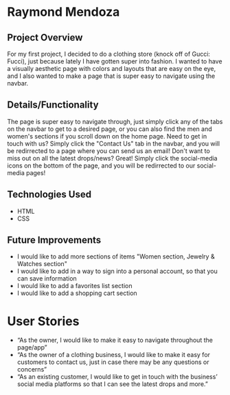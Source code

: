 # Raymond Mendoza
## Project Overview
For my first project, I decided to do a clothing store (knock off of Gucci: Fucci), just because lately I have gotten super into fashion. I wanted to have a visually aesthetic page with colors and layouts that are easy on the eye, and I also wanted to make a page that is super easy to navigate using the navbar.
## Details/Functionality
The page is super easy to navigate through, just simply click any of the tabs on the navbar to get to a desired page, or you can also find the men and women's sections if you scroll down on the home page. Need to get in touch with us? Simply click the "Contact Us" tab in the navbar, and you will be redirrected to a page where you can send us an email! Don't want to miss out on all the latest drops/news? Great! Simply click the social-media icons on the bottom of the page, and you will be redirrected to our social-media pages!
## Technologies Used
* HTML
* CSS
## Future Improvements
* I would like to add more sections of items "Women section, Jewelry & Watches section"
* I would like to add in a way to sign into a personal account, so that you can save information
* I would like to add a favorites list section
* I would like to add a shopping cart section
# User Stories
* “As the owner, I would like to make it easy to navigate throughout the page/app”
* “As the owner of a clothing business, I would like to make it easy for customers to contact us, just in case there may be any questions or concerns”
* “As an existing customer, I would like to get in touch with the business’ social media platforms so that I can see the latest drops and more.”
